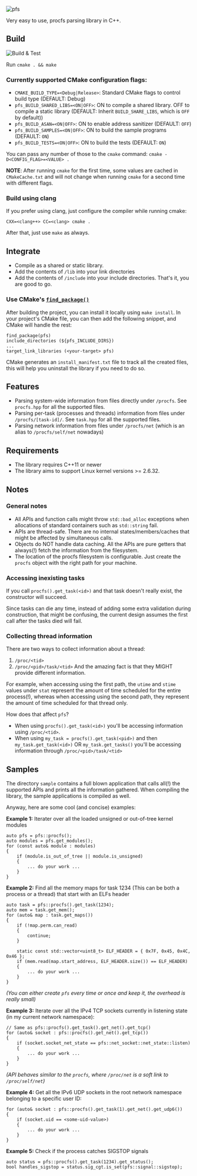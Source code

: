 ![pfs](./img/pfs.png "Logo")

Very easy to use, procfs parsing library in C++.

## Build

![Build & Test](https://github.com/dtrugman/pfs/actions/workflows/cmake.yml/badge.svg)

Run `cmake . && make`

### Currently supported CMake configuration flags:

- `CMAKE_BUILD_TYPE=<Debug|Release>`: Standard CMake flags to control build type (DEFAULT: Debug)
- `pfs_BUILD_SHARED_LIBS=<ON|OFF>`: ON to compile a shared library. OFF to compile a static library (DEFAULT: Inherit `BUILD_SHARE_LIBS`, which is `OFF` by default))
- `pfs_BUILD_ASAN=<ON|OFF>`: ON to enable address sanitizer (DEFAULT: `OFF`)
- `pfs_BUILD_SAMPLES=<ON|OFF>`: ON to build the sample programs (DEFAULT: `ON`)
- `pfs_BUILD_TESTS=<ON|OFF>`: ON to build the tests (DEFAULT: `ON`)

You can pass any number of those to the `cmake` command: `cmake -D<CONFIG_FLAG>=<VALUE> .`

**NOTE**: After running `cmake` for the first time, some values are cached in `CMakeCache.txt` and will not change when running `cmake` for a second time with different flags.

### Build using clang

If you prefer using clang, just configure the compiler while running cmake:

`CXX=<clang++> CC=<clang> cmake .`

After that, just use `make` as always.

## Integrate

- Compile as a shared or static library.
- Add the contents of `/lib` into your link directories
- Add the contents of `/include` into your include directories.
That's it, you are good to go.

### Use CMake's [`find_package()`](https://cmake.org/cmake/help/latest/command/find_package.html)

After building the project, you can install it locally using `make install`.
In your project's CMake file, you can then add the following snippet, and CMake will handle the rest:
```
find_package(pfs)
include_directories (${pfs_INCLUDE_DIRS})
...
target_link_libraries (<your-target> pfs)
```

CMake generates an `install_manifest.txt` file to track all the created files, this will help you uninstall the library if you need to do so.

## Features

- Parsing system-wide information from files directly under `/procfs`. See `procfs.hpp` for all the supported files.
- Parsing per-task (processes and threads) information from files under `/procfs/[task-id]/`. See `task.hpp` for all the supported files.
- Parsing network information from files under `/procfs/net` (which is an alias to `/procfs/self/net` nowadays)

## Requirements

- The library requires C++11 or newer
- The library aims to support Linux kernel versions >= 2.6.32.

## Notes

### General notes

- All APIs and function calls might throw `std::bad_alloc` exceptions when allocations of standard containers such as `std::string` fail.
- APIs are thread-safe. There are no internal states/members/caches that might be affected by simultaneous calls.
- Objects do NOT handle data caching. All the APIs are pure getters that always(!) fetch the information from the filesystem.
- The location of the procfs filesystem is configurable. Just create the `procfs` object with the right path for your machine.

### Accessing inexisting tasks

If you call `procfs().get_task(<id>)` and that task doesn't really exist, the constructor will succeed.

Since tasks can die any time, instead of adding some extra validation during construction, that might be confusing, the current design assumes the first call after the tasks died will fail.

### Collecting thread information

There are two ways to collect information about a thread:
1. `/proc/<tid>`
1. `/proc/<pid>/task/<tid>`
And the amazing fact is that they MIGHT provide different information.

For example, when accessing using the first path, the `utime` and `stime` values under `stat` represent the amount of time scheduled for the entire process(!), whereas when accessing using the second path, they represent the amount of time scheduled for that thread only.

How does that affect `pfs`?
- When using `procfs().get_task(<id>)` you'll be accessing information using `/proc/<tid>`.
- When using `my_task = procfs().get_task(<pid>)` and then `my_task.get_task(<id>)` OR `my_task.get_tasks()` you'll be accessing information through `/proc/<pid>/task/<tid>`

## Samples

The directory `sample` contains a full blown application that calls all(!) the supported APIs and prints all the information gathered. When compiling the library, the sample applications is compiled as well.

Anyway, here are some cool (and concise) examples:

**Example 1:** Iterater over all the loaded unsigned or out-of-tree kernel modules
```
auto pfs = pfs::procfs();
auto modules = pfs.get_modules();
for (const auto& module : modules)
{
    if (module.is_out_of_tree || module.is_unsigned)
    {
        ... do your work ...
    }
}
```

**Example 2:** Find all the memory maps for task 1234 (This can be both a process or a thread) that start with an ELFs header
```
auto task = pfs::procfs().get_task(1234);
auto mem = task.get_mem();
for (auto& map : task.get_maps())
{
    if (!map.perm.can_read)
    {
        continue;
    }

    static const std::vector<uint8_t> ELF_HEADER = { 0x7F, 0x45, 0x4C, 0x46 };
    if (mem.read(map.start_address, ELF_HEADER.size()) == ELF_HEADER)
    {
        ... do your work ...
    }
}
```
_(You can either create `pfs` every time or once and keep it, the overhead is really small)_

**Example 3:** Iterate over all the IPv4 TCP sockets currently in listening state (in my current network namespace):
```
// Same as pfs::procfs().get_task().get_net().get_tcp()
for (auto& socket : pfs::procfs().get_net().get_tcp())
{
    if (socket.socket_net_state == pfs::net_socket::net_state::listen)
    {
        ... do your work ...
    }
}
```
_(API behaves similar to the `procfs`, where `/proc/net` is a soft link to `/proc/self/net`)_

**Example 4:** Get all the IPv6 UDP sockets in the root network namespace belonging to a specific user ID:
```
for (auto& socket : pfs::procfs().get_task(1).get_net().get_udp6())
{
    if (socket.uid == <some-uid-value>)
    {
        ... do your work ...
    }
}
```

**Example 5:** Check if the process catches SIGSTOP signals
```
auto status = pfs::procfs().get_task(1234).get_status();
bool handles_sigstop = status.sig_cgt.is_set(pfs::signal::sigstop);
```
